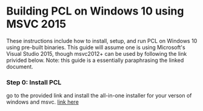 # Building PCL on Windows 10 using MSVC 2015

These instructions include how to install, setup, and run PCL on Windows 10 using pre-built binaries.  This guide will assume one is using Microsoft's Visual Studio 2015, though msvc2012+ can be used by following the link privided below.  Note: this guide is a essentially paraphrasing the linked document.

### Step 0: Install PCL   
go to the provided link and install the all-in-one installer for your verson of windows and msvc. [link here](http://unanancyowen.com/?p=1255&lang=en)

